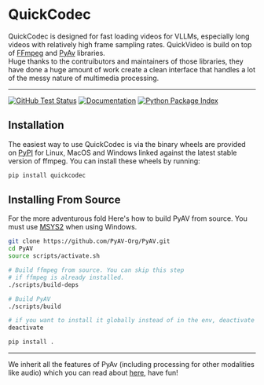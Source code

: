 QuickCodec
====

QuickCodec is designed for fast loading videos for VLLMs, especially long videos with relatively high frame sampling rates.
QuickVideo is build on top of [FFmpeg][ffmpeg] and [PyAv][pyav] libraries.  
Huge thanks to the contruibutors and maintainers of those libraries, they have done a huge amount of work create a clean interface that handles a lot of the messy nature of multimedia processing.

---

[![GitHub Test Status][github-tests-badge]][github-tests] [![Documentation][docs-badge]][docs] [![Python Package Index][pypi-badge]][pypi]


Installation
------------

The easiest way to use QuickCodec is via the binary wheels are provided on [PyPI][pypi] for Linux, MacOS and Windows linked against the latest stable version of ffmpeg. You can install these wheels by running:

```bash
pip install quickcodec
```


Installing From Source
----------------------

For the more adventurous fold  Here's how to build PyAV from source. You must use [MSYS2](https://www.msys2.org/) when using Windows.

```bash
git clone https://github.com/PyAV-Org/PyAV.git
cd PyAV
source scripts/activate.sh

# Build ffmpeg from source. You can skip this step
# if ffmpeg is already installed.
./scripts/build-deps

# Build PyAV
./scripts/build

# if you want to install it globally instead of in the env, deactivate
deactivate

pip install .
```

---

We inherit all the features of PyAv (including processing for other modalities like audio) which you can read about [here][docs], have fun!



[conda-badge]: https://img.shields.io/conda/vn/conda-forge/av.svg?colorB=CCB39A
[conda]: https://anaconda.org/conda-forge/av
[docs-badge]: https://img.shields.io/badge/docs-on%20pyav.basswood--io.com-blue.svg
[docs]: https://pyav.basswood-io.com
[pypi-badge]: https://img.shields.io/pypi/v/av.svg?colorB=CCB39A
[pypi]: https://pypi.org/project/av
[discuss]: https://github.com/PyAV-Org/PyAV/discussions

[github-tests-badge]: https://github.com/PyAV-Org/PyAV/workflows/tests/badge.svg
[github-tests]: https://github.com/PyAV-Org/PyAV/actions?workflow=tests
[github]: https://github.com/TigerLab/PyAV

[ffmpeg]: https://ffmpeg.org/
[conda-forge]: https://conda-forge.github.io/
[conda-install]: https://docs.conda.io/projects/conda/en/latest/user-guide/install/index.html
[pyav]: https://github.com/PyAV-Org/PyAV